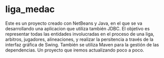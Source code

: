 # liga_medac 
Este es un proyecto creado con NetBeans y Java, en el que se va desarrollando una aplicacion que utiliza también JDBC. El objetivo es representar todas
las entidades involucradas en el proceso de una liga, arbitros, jugadores, alineaciones, y realizar la persitencia a través de la interfaz gráfica de Swing. 
También se utiliza Maven para la gestión de las dependencias. Un proyecto que iremos actualizando poco a poco. 
